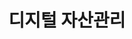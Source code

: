 ---
title: "디지털 자산관리"
linkTitle: "디지털 자산관리"
description: "디지털 자산관리"
url: /common-component/digital-asset-management/
menu:
  depth:
    weight: 9
    parent: "common-component"
    identifier: "digital-asset-management"
---